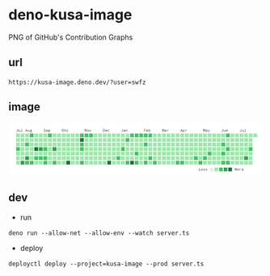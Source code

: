 # deno-kusa-image

PNG of GitHub's Contribution Graphs

## url

```
https://kusa-image.deno.dev/?user=swfz
```

## image

![contribution](contribution.png "alt")

## dev

- run

```
deno run --allow-net --allow-env --watch server.ts
```

- deploy

```
deployctl deploy --project=kusa-image --prod server.ts
```
